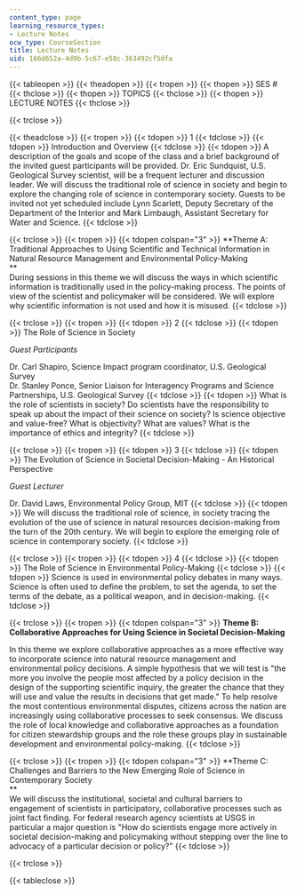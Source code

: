 ```yaml
---
content_type: page
learning_resource_types:
- Lecture Notes
ocw_type: CourseSection
title: Lecture Notes
uid: 166d652a-4d9b-5c67-e58c-363492cf5dfa
---
```


{{< tableopen >}}
{{< theadopen >}}
{{< tropen >}}
{{< thopen >}}
SES #
{{< thclose >}}
{{< thopen >}}
TOPICS
{{< thclose >}}
{{< thopen >}}
LECTURE NOTES
{{< thclose >}}

{{< trclose >}}

{{< theadclose >}}
{{< tropen >}}
{{< tdopen >}}
1
{{< tdclose >}}
{{< tdopen >}}
Introduction and Overview
{{< tdclose >}}
{{< tdopen >}}
A description of the goals and scope of the class and a brief background of the invited guest participants will be provided. Dr. Eric Sundquist, U.S. Geological Survey scientist, will be a frequent lecturer and discussion leader. We will discuss the traditional role of science in society and begin to explore the changing role of science in contemporary society. Guests to be invited not yet scheduled include Lynn Scarlett, Deputy Secretary of the Department of the Interior and Mark Limbaugh, Assistant Secretary for Water and Science.
{{< tdclose >}}

{{< trclose >}}
{{< tropen >}}
{{< tdopen colspan="3" >}}
**Theme A: Traditional Approaches to Using Scientific and Technical Information in Natural Resource Management and Environmental Policy-Making  
**  
During sessions in this theme we will discuss the ways in which scientific information is traditionally used in the policy-making process. The points of view of the scientist and policymaker will be considered. We will explore why scientific information is not used and how it is misused.
{{< tdclose >}}

{{< trclose >}}
{{< tropen >}}
{{< tdopen >}}
2
{{< tdclose >}}
{{< tdopen >}}
The Role of Science in Society  
  
_Guest Participants_  
  
Dr. Carl Shapiro, Science Impact program coordinator, U.S. Geological Survey  
Dr. Stanley Ponce, Senior Liaison for Interagency Programs and Science Partnerships, U.S. Geological Survey
{{< tdclose >}}
{{< tdopen >}}
What is the role of scientists in society? Do scientists have the responsibility to speak up about the impact of their science on society? Is science objective and value-free? What is objectivity? What are values? What is the importance of ethics and integrity?
{{< tdclose >}}

{{< trclose >}}
{{< tropen >}}
{{< tdopen >}}
3
{{< tdclose >}}
{{< tdopen >}}
The Evolution of Science in Societal Decision-Making - An Historical Perspective  
  
_Guest Lecturer_  
  
Dr. David Laws, Environmental Policy Group, MIT
{{< tdclose >}}
{{< tdopen >}}
We will discuss the traditional role of science, in society tracing the evolution of the use of science in natural resources decision-making from the turn of the 20th century. We will begin to explore the emerging role of science in contemporary society.
{{< tdclose >}}

{{< trclose >}}
{{< tropen >}}
{{< tdopen >}}
4
{{< tdclose >}}
{{< tdopen >}}
The Role of Science in Environmental Policy-Making
{{< tdclose >}}
{{< tdopen >}}
Science is used in environmental policy debates in many ways. Science is often used to define the problem, to set the agenda, to set the terms of the debate, as a political weapon, and in decision-making.
{{< tdclose >}}

{{< trclose >}}
{{< tropen >}}
{{< tdopen colspan="3" >}}
**Theme B: Collaborative Approaches for Using Science in Societal Decision-Making**  
  
In this theme we explore collaborative approaches as a more effective way to incorporate science into natural resource management and environmental policy decisions. A simple hypothesis that we will test is "the more you involve the people most affected by a policy decision in the design of the supporting scientific inquiry, the greater the chance that they will use and value the results in decisions that get made." To help resolve the most contentious environmental disputes, citizens across the nation are increasingly using collaborative processes to seek consensus. We discuss the role of local knowledge and collaborative approaches as a foundation for citizen stewardship groups and the role these groups play in sustainable development and environmental policy-making.
{{< tdclose >}}

{{< trclose >}}
{{< tropen >}}
{{< tdopen colspan="3" >}}
**Theme C: Challenges and Barriers to the New Emerging Role of Science in Contemporary Society  
**  
We will discuss the institutional, societal and cultural barriers to engagement of scientists in participatory, collaborative processes such as joint fact finding. For federal research agency scientists at USGS in particular a major question is "How do scientists engage more actively in societal decision-making and policymaking without stepping over the line to advocacy of a particular decision or policy?"
{{< tdclose >}}

{{< trclose >}}

{{< tableclose >}}